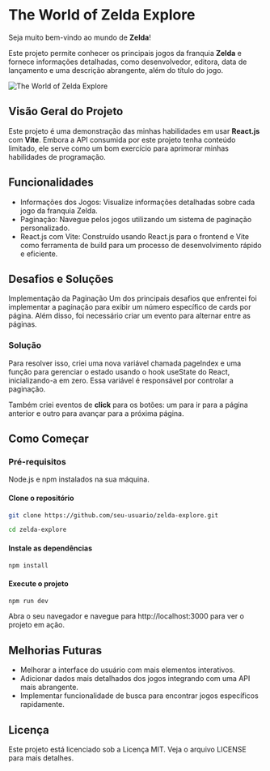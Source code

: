 # The World of Zelda Explore

Seja muito bem-vindo ao mundo de <strong>Zelda</strong>!

Este projeto permite conhecer os principais jogos da franquia <strong>Zelda</strong> e fornece informações detalhadas, como desenvolvedor, editora, data de lançamento e uma descrição abrangente, além do título do jogo.

<img src="./src/imgs/zelda.gif" alt="The World of Zelda Explore" />

## Visão Geral do Projeto

Este projeto é uma demonstração das minhas habilidades em usar <strong>React.js</strong> com <strong>Vite</strong>. Embora a API consumida por este projeto tenha conteúdo limitado, ele serve como um bom exercício para aprimorar minhas habilidades de programação.

## Funcionalidades

* Informações dos Jogos: Visualize informações detalhadas sobre cada jogo da franquia Zelda.
* Paginação: Navegue pelos jogos utilizando um sistema de paginação personalizado.
* React.js com Vite: Construído usando React.js para o frontend e Vite como ferramenta de build para um processo de desenvolvimento rápido e eficiente.

## Desafios e Soluções

Implementação da Paginação
Um dos principais desafios que enfrentei foi implementar a paginação para exibir um número específico de cards por página. Além disso, foi necessário criar um evento para alternar entre as páginas.

### Solução
Para resolver isso, criei uma nova variável chamada pageIndex e uma função para gerenciar o estado usando o hook useState do React, inicializando-a em zero. Essa variável é responsável por controlar a paginação.

Também criei eventos de <strong>click</strong> para os botões: um para ir para a página anterior e outro para avançar para a próxima página.

## Como Começar

### Pré-requisitos

Node.js e npm instalados na sua máquina.


#### Clone o repositório

```sh
git clone https://github.com/seu-usuario/zelda-explore.git

cd zelda-explore
```

#### Instale as dependências
```sh
npm install
```

#### Execute o projeto
```sh
npm run dev
```

Abra o seu navegador e navegue para http://localhost:3000 para ver o projeto em ação.


## Melhorias Futuras

* Melhorar a interface do usuário com mais elementos interativos.
* Adicionar dados mais detalhados dos jogos integrando com uma API mais abrangente.
* Implementar funcionalidade de busca para encontrar jogos específicos rapidamente.

## Licença
Este projeto está licenciado sob a Licença MIT. Veja o arquivo LICENSE para mais detalhes.